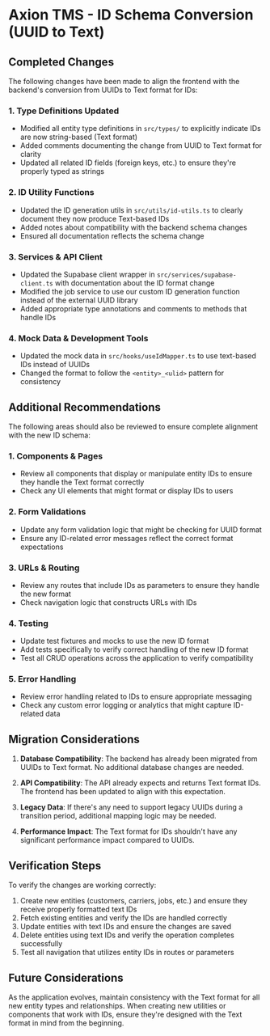 # Axion TMS - ID Schema Conversion (UUID to Text)

## Completed Changes

The following changes have been made to align the frontend with the backend's conversion from UUIDs to Text format for IDs:

### 1. Type Definitions Updated
- Modified all entity type definitions in `src/types/` to explicitly indicate IDs are now string-based (Text format)
- Added comments documenting the change from UUID to Text format for clarity
- Updated all related ID fields (foreign keys, etc.) to ensure they're properly typed as strings

### 2. ID Utility Functions
- Updated the ID generation utils in `src/utils/id-utils.ts` to clearly document they now produce Text-based IDs
- Added notes about compatibility with the backend schema changes
- Ensured all documentation reflects the schema change

### 3. Services & API Client
- Updated the Supabase client wrapper in `src/services/supabase-client.ts` with documentation about the ID format change
- Modified the job service to use our custom ID generation function instead of the external UUID library
- Added appropriate type annotations and comments to methods that handle IDs

### 4. Mock Data & Development Tools
- Updated the mock data in `src/hooks/useIdMapper.ts` to use text-based IDs instead of UUIDs
- Changed the format to follow the `<entity>_<ulid>` pattern for consistency

## Additional Recommendations

The following areas should also be reviewed to ensure complete alignment with the new ID schema:

### 1. Components & Pages
- Review all components that display or manipulate entity IDs to ensure they handle the Text format correctly
- Check any UI elements that might format or display IDs to users

### 2. Form Validations
- Update any form validation logic that might be checking for UUID format
- Ensure any ID-related error messages reflect the correct format expectations

### 3. URLs & Routing
- Review any routes that include IDs as parameters to ensure they handle the new format
- Check navigation logic that constructs URLs with IDs

### 4. Testing
- Update test fixtures and mocks to use the new ID format
- Add tests specifically to verify correct handling of the new ID format
- Test all CRUD operations across the application to verify compatibility

### 5. Error Handling
- Review error handling related to IDs to ensure appropriate messaging
- Check any custom error logging or analytics that might capture ID-related data

## Migration Considerations

1. **Database Compatibility**: The backend has already been migrated from UUIDs to Text format. No additional database changes are needed.

2. **API Compatibility**: The API already expects and returns Text format IDs. The frontend has been updated to align with this expectation.

3. **Legacy Data**: If there's any need to support legacy UUIDs during a transition period, additional mapping logic may be needed.

4. **Performance Impact**: The Text format for IDs shouldn't have any significant performance impact compared to UUIDs.

## Verification Steps

To verify the changes are working correctly:

1. Create new entities (customers, carriers, jobs, etc.) and ensure they receive properly formatted text IDs
2. Fetch existing entities and verify the IDs are handled correctly
3. Update entities with text IDs and ensure the changes are saved
4. Delete entities using text IDs and verify the operation completes successfully
5. Test all navigation that utilizes entity IDs in routes or parameters

## Future Considerations

As the application evolves, maintain consistency with the Text format for all new entity types and relationships. When creating new utilities or components that work with IDs, ensure they're designed with the Text format in mind from the beginning. 